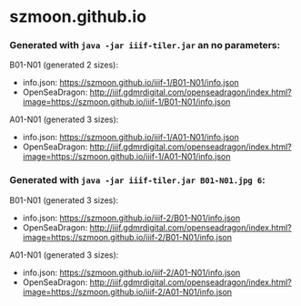# szmoon.github.io

### Generated with `java -jar iiif-tiler.jar` an no parameters:

B01-N01 (generated 2 sizes):

- info.json: https://szmoon.github.io/iiif-1/B01-N01/info.json
- OpenSeaDragon: http://iiif.gdmrdigital.com/openseadragon/index.html?image=https://szmoon.github.io/iiif-1/B01-N01/info.json

A01-N01 (generated 3 sizes):

- info.json: https://szmoon.github.io/iiif-1/A01-N01/info.json
- OpenSeaDragon: http://iiif.gdmrdigital.com/openseadragon/index.html?image=https://szmoon.github.io/iiif-1/A01-N01/info.json

### Generated with `java -jar iiif-tiler.jar B01-N01.jpg 6`:

B01-N01 (generated 3 sizes):

- info.json: https://szmoon.github.io/iiif-2/B01-N01/info.json
- OpenSeaDragon: http://iiif.gdmrdigital.com/openseadragon/index.html?image=https://szmoon.github.io/iiif-2/B01-N01/info.json

A01-N01 (generated 3 sizes):

- info.json: https://szmoon.github.io/iiif-2/A01-N01/info.json
- OpenSeaDragon: http://iiif.gdmrdigital.com/openseadragon/index.html?image=https://szmoon.github.io/iiif-2/A01-N01/info.json
